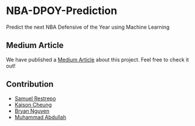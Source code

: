 # NBA-DPOY-Prediction
Predict the next NBA Defensive of the Year using Machine Learning

## Medium Article

We have published a [Medium Article](https://medium.com/@sammy.restrepo/predicting-the-nbas-defensive-player-of-the-year-dpoy-through-machine-learning-1b44c0eab1b/) about this project. Feel free to check it out!

## Contribution

- [Samuel Restrepo](https://www.linkedin.com/in/samuel-restrepo-6a5132180/)
- [Kaison Cheung](https://github.com/kaison428)
- [Bryan Nguyen](linkedin.com/in/bryan-nguyen-b4329917b)
- [Muhammad Abdullah](https://www.linkedin.com/in/abdullahim/)

